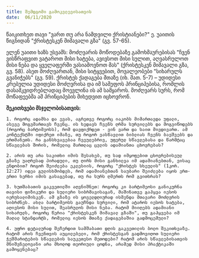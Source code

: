 ```yaml
---
title: შემდგომი გამოკვლევისათვის
date:  06/11/2020
---
```


წაიკითხეთ თავი "ვართ თუ არა ნამდვილი ქრისტიანები?" ე. უაითის წიგნიდან "ქრისტესკენ მიმავალი გზა" (გვ. 57-65).

ელენ უაითი ხაზს უსვამს: მოძღვარის მოწოდებაზე გამოხმაურებისას "ჩვენ ვისწრაფვით ვატაროთ მისი ხატება, ავივსოთ მისი სულით, აღვასრულოთ მისი ნება და ყველაფერში ვასიამოვნოთ მას" (ქრისტესკენ მიმავალი გზა, გვ. 58). ასეთ მოძღვართან, მისი სიტყვებით, მოვალეობები "სიხარულს გვანიჭებს" (გვ. 59). ქრისტეს ქადაგება მთაზე (იხ. მათ. 5-7) – უდიდესი კრებულია უდიდესი მოძღვრისა და იმ სამეფოს პრინციპებისა, რომლის დასამკვიდრებლადაც მოევლინა ის ამ სამყაროს. მოძღვარს სურს, რომ მოწაფეებმა ამ პრინციპების მიხედვით იცხოვრონ. 

**შეკითხვები მსჯელობისათვის:**

`1. როგორც ადამსა და ევას, აგრეთვე როგორც იაკობს მიმართავდა უფალი, ასევე მოგვმართავს ჩვენც. ის ხედავს ჩვენს ღრმა სურვილებს და მოგვიწოდებს (როგორც ბარტიმეოსს), რომ დავფიქრდეთ - ვინ ვართ და საით მივდივართ. ამ კონტექსტში იფიქრეთ იმაზე, თუ როგორ ვასწავლით ბიბლიას ჩვენს ბავშვებს და ერთმანეთს. რა განსხვავებაა ჩვეულებრივ, უფერულ სწავლებასა და წარმტაც სწავლებას შორის, რომელიც მართლაც ცვლის ადამიანთა ცხოვრებას?`

`2. არის თუ არა საკითხი იმის შესახებ, თუ სად იმყოფებით ცხოვრებისეულ გზაზე უაღრესად პირადული, თუ ღირს მისი განხილვა იმ ადამიანებთან, ვისაც ენდობით? როგორ შეიძლება ეკლესიის, როგორც "ქრისტეს სხეულის" (1კორ. 12:27) იდეა გულისხმობდეს, რომ ადამიანებთან საუბარი შეიძლება იყოს ერთ-ერთი ხერხი იმის გასაგებად, თუ რა სურს ღმერთს რომ გვითხრას?`

`3. ხუთშაბათის გაკვეთილში აღვნიშნეთ: როგორც კი ბარტიმეოსი განიკურნა თავისი ფიზიკური და სულიერი სიბრმავისაგან, მაშინათვე გაჰყვა იესოს იერუსალიმისკენ. ამ გზაზე ის ყოველდღიურად ისმენდა მთავარი მოძღვრის სიბრძნეს. ახლა ბარტიმეოსს გაუჩნდა სურვილი, რომ ატაროს იესოს ხატება, აღივსოს მისი სულით, შეასრულოს მისი ნება. რატომ მიიღებს ადამიანი სიხარულს, როგორც წერია "ქრისტესკენ მიმავალ გზაში", თუ გაჰყვება იმ მაღალ სტანდარტს, რომელიც იესოს მთაზე ქადაგებაშია გადმოცემული?`

`4. უფრო დეტალურად შეჩერდით სამშაბათი დღის გაკვეთილის ბოლო შეკითხვაზე. რატომ არის ჩვენთვის აუცილებელი, რომ ქრისტესგან გადმოვიღოთ სულიერი ჭეშმარიტების სწავლების საუკეთესო მეთოდები? რატომ არის სწავლებისათვის მნიშვნელოვანი არა მხოლოდ თეორიული ცოდნა, არამედ მისი პრაქტიკაში გამოყენებაც?`